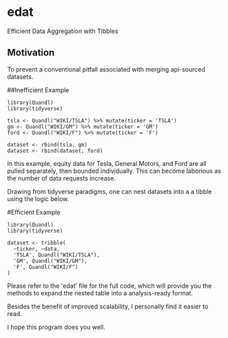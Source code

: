 # edat
Efficient Data Aggregation with Tibbles

## Motivation
To prevent a conventional pitfall associated with merging api-sourced datasets.

##Inefficient Example
```
library(Quandl)
library(tidyverse)

tsla <- Quandl("WIKI/TSLA") %>% mutate(ticker = 'TSLA')
gm <- Quandl("WIKI/GM") %>% mutate(ticker = 'GM')
ford <- Quandl("WIKI/F") %>% mutate(ticker = 'F')

dataset <- rbind(tsla, gm)
dataset <- rbind(dataset, ford)
```

In this example, equity data for Tesla, General Motors, and Ford are all pulled separately, then bounded individually. This can become laborious as the number of data requests increase. 

Drawing from tidyverse paradigms, one can nest datasets into a a tibble using the logic below.

#Efficient Example
```
library(Quandl)
library(tidyverse)

dataset <- tribble(
  ~ticker, ~data,
  'TSLA', Quandl("WIKI/TSLA"),
  'GM', Quandl("WIKI/GM"),
  'F', Quandl("WIKI/F")
)
```
Please refer to the 'edat' file for the full code, which will provide you the methods to expand the nested table into a analysis-ready format.

Besides the benefit of improved scalability, I personally find it easier to read.

I hope this program does you well.
